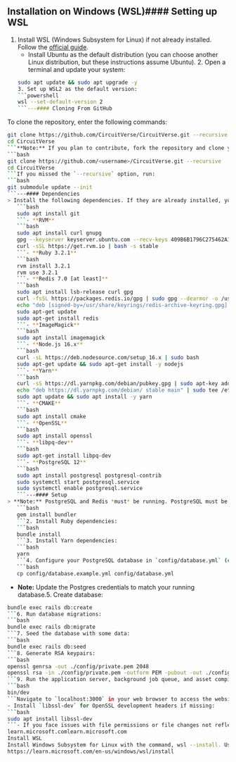 ## Installation on Windows (WSL)#### Setting up WSL
1. Install WSL (Windows Subsystem for Linux) if not already installed. Follow the [official guide](https://learn.microsoft.com/en-us/windows/wsl/install).
   - Install Ubuntu as the default distribution (you can choose another Linux distribution, but these instructions assume Ubuntu).
     2. Open a terminal and update your system:
   ```bash
   sudo apt update && sudo apt upgrade -y
   3. Set up WSL2 as the default version:
   ```powershell
   wsl --set-default-version 2
   ```---#### Cloning From GitHub
To clone the repository, enter the following commands:
```bash
git clone https://github.com/CircuitVerse/CircuitVerse.git --recursive
cd CircuitVerse
```**Note:** If you plan to contribute, fork the repository and clone your **forked** repository:
```bash
git clone https://github.com/<username>/CircuitVerse.git --recursive
cd CircuitVerse
```If you missed the `--recursive` option, run:
```bash
git submodule update --init
```---#### Dependencies
> Install the following dependencies. If they are already installed, you can skip the relevant steps.- **Git**
   ```bash
   sudo apt install git
   ```- **RVM**
   ```bash
   sudo apt install curl gnupg
   gpg --keyserver keyserver.ubuntu.com --recv-keys 409B6B1796C275462A1703113804BB82D39DC0E3 7D2BAF1CF37B13E2069D6956105BD0E739499BDB
   curl -sSL https://get.rvm.io | bash -s stable
   ```- **Ruby 3.2.1**
   ```bash
   rvm install 3.2.1
   rvm use 3.2.1
   ```- **Redis 7.0 [at least]**
   ```bash
   sudo apt install lsb-release curl gpg
   curl -fsSL https://packages.redis.io/gpg | sudo gpg --dearmor -o /usr/share/keyrings/redis-archive-keyring.gpg
   echo "deb [signed-by=/usr/share/keyrings/redis-archive-keyring.gpg] https://packages.redis.io/deb $(lsb_release -cs) main" | sudo tee /etc/apt/sources.list.d/redis.list
   sudo apt-get update
   sudo apt-get install redis
   ```- **ImageMagick**
   ```bash
   sudo apt install imagemagick
   ```- **Node.js 16.x**
   ```bash
   curl -sL https://deb.nodesource.com/setup_16.x | sudo bash
   sudo apt-get update && sudo apt-get install -y nodejs
   ```- **Yarn**
   ```bash
   curl -sS https://dl.yarnpkg.com/debian/pubkey.gpg | sudo apt-key add -
   echo "deb https://dl.yarnpkg.com/debian/ stable main" | sudo tee /etc/apt/sources.list.d/yarn.list
   sudo apt update && sudo apt install -y yarn
   ```- **CMAKE**
   ```bash
   sudo apt install cmake
   ```- **OpenSSL**
   ```bash
   sudo apt install openssl
   ```- **libpq-dev**
   ```bash
   sudo apt-get install libpq-dev
   ```- **PostgreSQL 12**
   ```bash
   sudo apt install postgresql postgresql-contrib
   sudo systemctl start postgresql.service
   sudo systemctl enable postgresql.service
   ```---#### Setup
> **Note:** PostgreSQL and Redis *must* be running. PostgreSQL must be configured with a default user.1. Install Ruby bundler:
   ```bash
   gem install bundler
   ```2. Install Ruby dependencies:
   ```bash
   bundle install
   ```3. Install Yarn dependencies:
   ```bash
   yarn
   ```4. Configure your PostgreSQL database in `config/database.yml` (copy `config/database.example.yml` for the template):
   ```bash
   cp config/database.example.yml config/database.yml
   ```
   - **Note:** Update the Postgres credentials to match your running database.5. Create database:
   ```bash
   bundle exec rails db:create
   ```6. Run database migrations:
   ```bash
   bundle exec rails db:migrate
   ```7. Seed the database with some data:
   ```bash
   bundle exec rails db:seed
   ```8. Generate RSA keypairs:
   ```bash
   openssl genrsa -out ./config/private.pem 2048
   openssl rsa -in ./config/private.pem -outform PEM -pubout -out ./config/public.pem
   ```9. Run the application server, background job queue, and asset compiler:
   ```bash
   bin/dev
   ```Navigate to `localhost:3000` in your web browser to access the website.---#### Additional Notes for WSL
- Install `libssl-dev` for OpenSSL development headers if missing:
   ```bash
   sudo apt install libssl-dev
   ```- If you face issues with file permissions or file changes not reflecting, ensure you are using WSL2 and the project directory is located within the WSL filesystem (`/home`), not the Windows file system (`C:\`).
learn.microsoft.comlearn.microsoft.com
Install WSL
Install Windows Subsystem for Linux with the command, wsl --install. Use a Bash terminal on your Windows machine run by your preferred Linux distribution - Ubuntu, Debian, SUSE, Kali, Fedora, Pengwin, Alpine, and more are available. (93 kB)
https://learn.microsoft.com/en-us/windows/wsl/install

